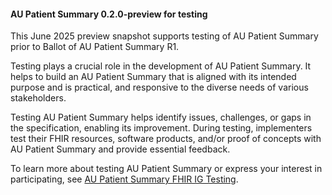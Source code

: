 <div class="stu-note" markdown="1">

#### AU Patient Summary 0.2.0-preview for testing 

This June 2025 preview snapshot supports testing of AU Patient Summary prior to Ballot of AU Patient Summary R1.

Testing plays a crucial role in the development of AU Patient Summary. It helps to build an AU Patient Summary that is aligned with its intended purpose and is practical, and responsive to the diverse needs of various stakeholders.  

Testing AU Patient Summary helps identify issues, challenges, or gaps in the specification, enabling its improvement. During testing, implementers test their FHIR resources, software products, and/or proof of concepts with AU Patient Summary and provide essential feedback.

To learn more about testing AU Patient Summary or express your interest in participating, see [AU Patient Summary FHIR IG Testing](https://confluence.hl7.org/display/HAFWG/AU+Patient+Summary+FHIR+IG+Testing).

</div>